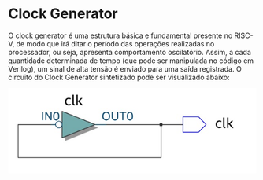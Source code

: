 # Clock Generator

O clock generator é uma estrutura básica e fundamental presente no RISC-V, de modo que irá ditar o período das operações realizadas no processador, ou seja, apresenta comportamento oscilatório. Assim, a cada quantidade determinada de tempo (que pode ser manipulada no código em Verilog), um sinal de alta tensão é enviado para uma saída registrada.
O circuito do Clock Generator sintetizado pode ser visualizado abaixo:

![ClockGenerator](ClockGenerator.jpg)
